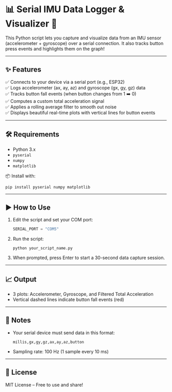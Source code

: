 # 📊 Serial IMU Data Logger & Visualizer 🚀

This Python script lets you capture and visualize data from an IMU sensor (accelerometer + gyroscope) over a serial connection. It also tracks button press events and highlights them on the graph!

---

## ✨ Features

✅ Connects to your device via a serial port (e.g., ESP32)  
✅ Logs accelerometer (ax, ay, az) and gyroscope (gx, gy, gz) data  
✅ Tracks button fall events (when button changes from 1 ➡️ 0)  
✅ Computes a custom total acceleration signal  
✅ Applies a rolling average filter to smooth out noise  
✅ Displays beautiful real-time plots with vertical lines for button events

---

## 🛠️ Requirements

- Python 3.x
- `pyserial`
- `numpy`
- `matplotlib`

📦 Install with:

```
pip install pyserial numpy matplotlib
```

---

## ▶️ How to Use

1. Edit the script and set your COM port:
   ```python
   SERIAL_PORT = "COM5"
   ```

2. Run the script:
   ```
   python your_script_name.py
   ```

3. When prompted, press Enter to start a 30-second data capture session.

---

## 📈 Output

- 3 plots: Accelerometer, Gyroscope, and Filtered Total Acceleration  
- Vertical dashed lines indicate button fall events (red)

---

## 🔎 Notes

- Your serial device must send data in this format:
  ```
  millis,gx,gy,gz,ax,ay,az,button
  ```
- Sampling rate: 100 Hz (1 sample every 10 ms)

---

## 📝 License

MIT License – Free to use and share!

